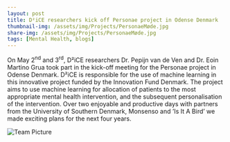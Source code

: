 ```yaml
---
layout: post
title: D²iCE researchers kick off Personae project in Odense Denmark
thumbnail-img: /assets/img/Projects/PersonaeMøde.jpg
share-img: /assets/img/Projects/PersonaeMøde.jpg
tags: [Mental Health, blogs]
---
```


On May 2<sup>nd</sup> and 3<sup>rd</sup>, D²iCE researchers Dr. Pepijn van de Ven and Dr. Eoin Martino Grua took part in the kick-off meeting for the Personae project in Odense Denmark. D²iCE is responsible for the use of machine learning in this innovative project funded by the Innovation Fund Denmark. The project aims to use machine learning for allocation of patients to the most appropriate mental health intervention, and the subsequent personalisation of the intervention. Over two enjoyable and productive days with partners from the University of Southern Denmark, Monsenso and ’Is It A Bird’ we made exciting plans for the next four years.

![Team Picture](/assets/img/Projects/PersonaeMøde.jpg)

